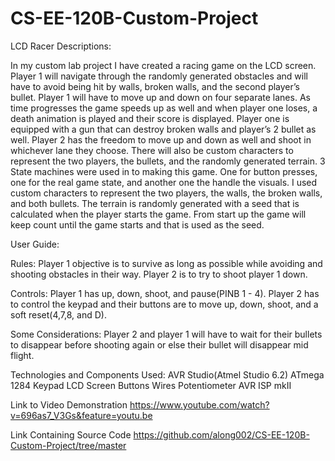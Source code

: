 # CS-EE-120B-Custom-Project
LCD Racer
Descriptions:

In my custom lab project I have created a racing game on the LCD screen. Player 1 will navigate through the randomly generated obstacles and will have to avoid being hit by walls, broken walls, and the second player’s bullet. Player 1 will have to move up and down on four separate lanes. As time progresses the game speeds up as well and when player one loses, a death animation is played and their score is displayed. Player one is equipped with a gun that can destroy broken walls and player’s 2 bullet as well. Player 2 has the freedom to move up and down as well and shoot in whichever lane they choose. There will also be custom characters to represent the two players, the bullets, and the randomly generated terrain. 3 State machines were used in to making this game. One for button presses, one for the real game state, and another one the handle the visuals. I used custom characters to represent the two players, the walls, the broken walls, and both bullets. The terrain is randomly generated with a seed that is calculated when the player starts the game. From start up the game will keep count until the game starts and that is used as the seed.

User Guide:

Rules: Player 1 objective is to survive as long as possible while avoiding and shooting obstacles in their way. Player 2 is to try to shoot player 1 down.

Controls:  Player 1 has up, down, shoot, and pause(PINB 1 - 4). Player 2 has to control the keypad and their buttons are to move up, down, shoot, and a soft reset(4,7,8, and D).

Some Considerations: Player 2 and player 1 will have to wait for their bullets to disappear before shooting again or else their bullet will disappear mid flight.

Technologies and Components Used: 
AVR Studio(Atmel Studio 6.2)
ATmega 1284
Keypad
LCD Screen
Buttons
Wires
Potentiometer
AVR ISP mkII

Link to Video Demonstration
https://www.youtube.com/watch?v=696as7_V3Gs&feature=youtu.be

Link Containing Source Code
https://github.com/along002/CS-EE-120B-Custom-Project/tree/master

